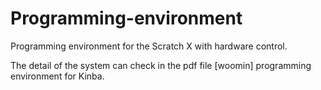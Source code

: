 # Programming-environment
Programming environment for the Scratch X with hardware control.

The detail of the system can check in the pdf file [woomin] programming environment for Kinba.
